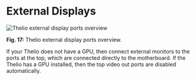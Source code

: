 # External Displays

![Thelio external display ports overview](/path/to/image.png)

**Fig. 17:** Thelio external display ports overview.

If your Thelio does not have a GPU, then connect external monitors to the ports at the top, which are connected directly to the motherboard. If the Thelio has a GPU installed, then the top video out ports are disabled automatically.
